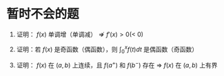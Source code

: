 # 暂时不会的题

1. 证明： $f(x)$ 单调增（单调减）$\nRightarrow f'(x) > 0 \text{(< 0)}$

2. 证明：若 $f(x)$ 是奇函数（偶函数），则 $\int_{0}^x f(t) dt$ 是偶函数（奇函数）

3. 证明： $f(x)$ 在 $(a,b)$ 上连续，且 $f(a^+)$ 和 $f(b^-)$ 存在 $\Rightarrow$ $f(x)$ 在 $(a,b)$ 上有界
